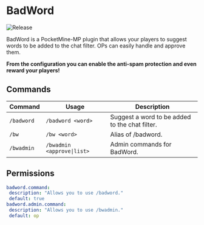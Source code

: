 # BadWord
![Release](https://img.shields.io/badge/release-v1.0-blue.svg)

BadWord is a PocketMine-MP plugin that allows your players to suggest words to be added to the chat filter. OPs can easily handle and approve them.

**From the configuration you can enable the anti-spam protection and even reward your players!**

## Commands
| Command | Usage | Description | 
| ------- | ----- | ----------- |
| `/badword` | `/badword <word>` | Suggest a word to be added to the chat filter. |
| `/bw` | `/bw <word>` | Alias of /badword. |
| `/bwadmin` | `/bwadmin <approve\|list>` | Admin commands for BadWord. |

## Permissions
```yaml
badword.command:
 description: "Allows you to use /badword."
 default: true
badword.admin.command:
 description: "Allows you to use /bwadmin."
 default: op
```
